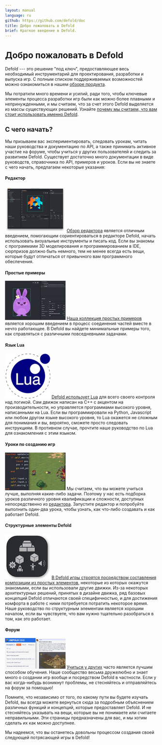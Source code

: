 ```yaml
---
layout: manual
language: ru
github: https://github.com/defold/doc
title: Добро пожаловать в Defold
brief: Краткое введение в Defold.
---
```


# Добро пожаловать в Defold

Defold --- это решение "под ключ", предоставляющее весь необходимый инструментарий для проектирования, разработки и выпуска игр. С полным списком поддерживаемых возможностей можно ознакомиться в нашем [обзоре продукта](/product).

Мы потратили много времени и усилий, ради того, чтобы ключевые элементы процесса разработки игр были как можно более плавными и непринужденными, и мы считаем, что за счет этого Defold выделяется из массы существующих решений. Узнайте [почему мы считаем, что вам стоит использовать именно Defold](/why).

## С чего начать?

Мы призываем вас экспериментировать, следовать урокам, читать наши руководства и документацию по API, а также принимать активное участие на форуме, чтобы учиться у других пользователей и следить за развитием Defold. Существует достаточно много документации в виде руководств, справочника по API, примеров и уроков. Если вы не знаете с чего начать, предлагаем некоторые указания:

#### Редактор
![Editor overview](/manuals/images/introduction/editor.png) [Обзор редактора](/ru/manuals/editor/) является отличным введением, помогающим сориентироваться в редакторе Defold, начать использовать визуальные инструменты и писать код. Если вы знакомы с программами 3D моделирования и программированием в IDE, сюрпризов должно быть немного, тем не менее всегда есть вещи, которые будут отличаться от привычного вам программного обеспечения.

#### Простые примеры
![Examples](/manuals/images/introduction/examples.jpg) [Наша коллекция простых примеров](/examples/) является хорошим введением в процесс соединения частей вместе в нечто работающее. В Defold вы найдете минимальные примеры того, как справляться с различными повседневными задачами.

#### Язык Lua
![Lua overview](/manuals/images/introduction/lua.png) [Defold использует Lua](/ru/manuals/lua/) для всего своего контроля над логикой. Сам движок написан на C++ с акцентом на производительности, но управляется программами высокого уровня, написанными на Lua. Если вы программировали на Python, Javascript или любом другом языке высокого уровня, то Lua окажется не сложным для понимания и вы, вероятно, сможете просто следовать инструкциям. В противном случае, прочтите наше руководство по Lua для ознакомления с этим языком.

#### Уроки по созданию игр
![Tutorials](/manuals/images/introduction/tutorials.jpg) Мы считаем, что вы можете учиться лучше, выполняя какие-либо задачи. Поэтому у нас есть подборка уроков различного уровня квалификации и сложности, доступных непосредственно из [редактора](/ru/manuals/editor/). Запустите редактор и попробуйте выполнить один-два урока, чтобы узнать, как что-либо создавать и как работает Defold.

#### Структурные элементы Defold
![Building blocks](/manuals/images/introduction/building_blocks.png) [В Defold игры строятся посредством составления композиции из простых элементов](/ru/manuals/building-blocks/), некоторые из которых окажутся знакомыми, если вы использовали другие движки. Из-за некоторых архитектурных решений, принятых в дизайне движка, ряд базовых концепций Defold отличаются своей специфичностью, и для достижения комфорта в работе с ними потребуется потратить некоторое время. Наше руководство по структурным элементам является хорошим началом, если вы чувствуете, что вам нужно тщательно разобраться в том, как это работает.

#### Форум
![Forum](/manuals/images/introduction/forum.jpg) [Учиться у других](//forum.defold.com/) часто является лучшим способом обучения. Наше сообщество весьма дружелюбно и знает много о создании игр вообще и посредством Defold в частности. Если у вас когда-нибудь возникнут проблемы, не стесняйтесь и отправляйтесь на форум за помощью!

Помните, что независимо от того, по какому пути вы будете изучать Defold, вы всегда можете вернуться сюда за подробным объяснением различных функций и концепций, которые предоставляет Defold. И не стесняйтесь указывать на вещи, которые вы не понимаете или считаете неправильными. Эти страницы предназначены для вас, и мы хотим сделать их как можно доступнее.

Мы надеемся, что вы останетесь довольны процессом создания своей следующей потрясающей игры в Defold!
